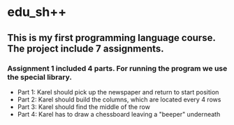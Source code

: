 # edu_sh++

## This is my first programming language course. The project include 7 assignments.

### Assignment 1 included 4 parts. For running the program we use the special library.
 - Part 1: Karel should pick up the newspaper and return to start position
 - Part 2: Karel should build the columns, which are located every 4 rows
 - Part 3: Karel should find the middle of the row
 - Part 4: Karel has to draw a chessboard leaving a "beeper" underneath
